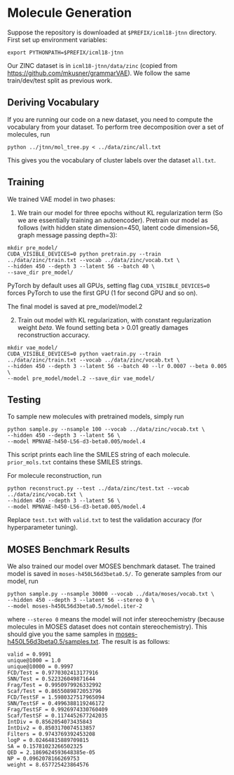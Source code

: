 # Molecule Generation
Suppose the repository is downloaded at `$PREFIX/icml18-jtnn` directory. First set up environment variables:
```
export PYTHONPATH=$PREFIX/icml18-jtnn
```
Our ZINC dataset is in `icml18-jtnn/data/zinc` (copied from https://github.com/mkusner/grammarVAE). 
We follow the same train/dev/test split as previous work. 

## Deriving Vocabulary 
If you are running our code on a new dataset, you need to compute the vocabulary from your dataset.
To perform tree decomposition over a set of molecules, run
```
python ../jtnn/mol_tree.py < ../data/zinc/all.txt
```
This gives you the vocabulary of cluster labels over the dataset `all.txt`.

## Training
We trained VAE model in two phases:
1. We train our model for three epochs without KL regularization term (So we are essentially training an autoencoder).
Pretrain our model as follows (with hidden state dimension=450, latent code dimension=56, graph message passing depth=3):
```
mkdir pre_model/
CUDA_VISIBLE_DEVICES=0 python pretrain.py --train ../data/zinc/train.txt --vocab ../data/zinc/vocab.txt \
--hidden 450 --depth 3 --latent 56 --batch 40 \
--save_dir pre_model/
```
PyTorch by default uses all GPUs, setting flag `CUDA_VISIBLE_DEVICES=0` forces PyTorch to use the first GPU (1 for second GPU and so on).

The final model is saved at pre_model/model.2

2. Train out model with KL regularization, with constant regularization weight $beta$. 
We found setting beta > 0.01 greatly damages reconstruction accuracy.
```
mkdir vae_model/
CUDA_VISIBLE_DEVICES=0 python vaetrain.py --train ../data/zinc/train.txt --vocab ../data/zinc/vocab.txt \
--hidden 450 --depth 3 --latent 56 --batch 40 --lr 0.0007 --beta 0.005 \
--model pre_model/model.2 --save_dir vae_model/
```

## Testing
To sample new molecules with pretrained models, simply run
```
python sample.py --nsample 100 --vocab ../data/zinc/vocab.txt \
--hidden 450 --depth 3 --latent 56 \
--model MPNVAE-h450-L56-d3-beta0.005/model.4
```
This script prints each line the SMILES string of each molecule. `prior_mols.txt` contains these SMILES strings.

For molecule reconstruction, run  
```
python reconstruct.py --test ../data/zinc/test.txt --vocab ../data/zinc/vocab.txt \
--hidden 450 --depth 3 --latent 56 \
--model MPNVAE-h450-L56-d3-beta0.005/model.4
```
Replace `test.txt` with `valid.txt` to test the validation accuracy (for hyperparameter tuning).

## MOSES Benchmark Results
We also trained our model over MOSES benchmark dataset. The trained model is saved in `moses-h450L56d3beta0.5/`. To generate samples from our model, run
```
python sample.py --nsample 30000 --vocab ../data/moses/vocab.txt \
--hidden 450 --depth 3 --latent 56 --stereo 0 \
--model moses-h450L56d3beta0.5/model.iter-2
```
where `--stereo 0` means the model will not infer stereochemistry (because molecules in MOSES dataset does not contain stereochemistry). This should give you the same samples in [moses-h450L56d3beta0.5/samples.txt](moses-h450L56d3beta0.5/samples.txt). The result is as follows:
```
valid = 0.9991
unique@1000 = 1.0
unique@10000 = 0.9997
FCD/Test = 0.9770302413177916
SNN/Test = 0.522326049871644
Frag/Test = 0.9950979926332992
Scaf/Test = 0.8655089872053796
FCD/TestSF = 1.5980327517965094
SNN/TestSF = 0.4996388119246172
Frag/TestSF = 0.9926974330760409
Scaf/TestSF = 0.1174452677242035
IntDiv = 0.8562054073435843
IntDiv2 = 0.8503170074513857
Filters = 0.9743769392453208
logP = 0.02464815889709815
SA = 0.15781023266502325
QED = 2.1869624593648385e-05
NP = 0.0962078166269753
weight = 8.657725423864576
```
